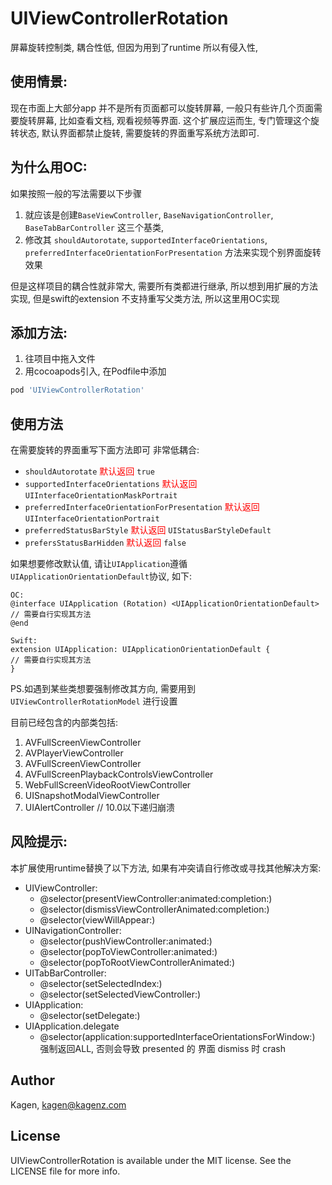 # UIViewControllerRotation
屏幕旋转控制类, 耦合性低, 但因为用到了runtime 所以有侵入性,

## 使用情景:
现在市面上大部分app 并不是所有页面都可以旋转屏幕, 一般只有些许几个页面需要旋转屏幕, 比如查看文档, 观看视频等界面.
这个扩展应运而生, 专门管理这个旋转状态, 默认界面都禁止旋转, 需要旋转的界面重写系统方法即可.

## 为什么用OC:
如果按照一般的写法需要以下步骤
1. 就应该是创建`BaseViewController`, `BaseNavigationController`, `BaseTabBarController` 这三个基类,
2. 修改其 `shouldAutorotate`, `supportedInterfaceOrientations`, `preferredInterfaceOrientationForPresentation` 方法来实现个别界面旋转效果

但是这样项目的耦合性就非常大, 需要所有类都进行继承, 所以想到用扩展的方法实现, 但是swift的extension 不支持重写父类方法, 所以这里用OC实现

## 添加方法:
1. 往项目中拖入文件
2. 用cocoapods引入, 在Podfile中添加
```ruby
pod 'UIViewControllerRotation'
```

## 使用方法
在需要旋转的界面重写下面方法即可 非常低耦合:
- `shouldAutorotate`  <font color=#f00>默认返回</font> `true`
- `supportedInterfaceOrientations` <font color=#f00>默认返回</font> `UIInterfaceOrientationMaskPortrait`
- `preferredInterfaceOrientationForPresentation` <font color=#f00>默认返回</font> `UIInterfaceOrientationPortrait`
- `preferredStatusBarStyle` <font color=#f00>默认返回</font> `UIStatusBarStyleDefault`
- `prefersStatusBarHidden` <font color=#f00>默认返回</font> `false`

如果想要修改默认值, 请让`UIApplication`遵循`UIApplicationOrientationDefault`协议, 如下:
```
OC:
@interface UIApplication (Rotation) <UIApplicationOrientationDefault>
// 需要自行实现其方法
@end

Swift:
extension UIApplication: UIApplicationOrientationDefault {
// 需要自行实现其方法
}
```

PS.如遇到某些类想要强制修改其方向, 需要用到 `UIViewControllerRotationModel` 进行设置

目前已经包含的内部类包括:
1. AVFullScreenViewController
2. AVPlayerViewController
3. AVFullScreenViewController
4. AVFullScreenPlaybackControlsViewController
5. WebFullScreenVideoRootViewController
6. UISnapshotModalViewController
7. UIAlertController // 10.0以下递归崩溃

## 风险提示:
本扩展使用runtime替换了以下方法, 如果有冲突请自行修改或寻找其他解决方案:
- UIViewController:
  - @selector(presentViewController:animated:completion:)
  - @selector(dismissViewControllerAnimated:completion:)
  - @selector(viewWillAppear:)
- UINavigationController:
  - @selector(pushViewController:animated:)
  - @selector(popToViewController:animated:)
  - @selector(popToRootViewControllerAnimated:)
- UITabBarController:
  - @selector(setSelectedIndex:)
  - @selector(setSelectedViewController:)
- UIApplication:
  - @selector(setDelegate:)
- UIApplication.delegate
  - @selector(application:supportedInterfaceOrientationsForWindow:)  强制返回ALL, 否则会导致 presented 的 界面 dismiss 时 crash


## Author

Kagen, kagen@kagenz.com

## License

UIViewControllerRotation is available under the MIT license. See the LICENSE file for more info.
